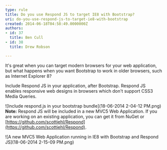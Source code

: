 ```yaml
---
type: rule
title: Do you use Respond JS to target IE8 with Bootstrap?
uri: do-you-use-respond-js-to-target-ie8-with-bootstrap
created: 2014-06-18T04:58:49.0000000Z
authors:
- id: 37
  title: Ben Cull
- id: 38
  title: Drew Robson

---
```


It's great when you can target modern browsers for your web application, but what happens when you want Bootstrap to work in older browsers, such as Internet Explorer 8?
 
Include Respond JS in your application, after Bootstrap. Respond JS enables responsive web designs in browsers which don't support CSS3 Media Queries.

![Include respond.js in your bootstrap bundle](18-06-2014 2-04-12 PM.png)
**Note:** Respond JS will be included in a new MVC5 Web Application. If you are working on an existing application, you can get it from NuGet or [https://github.com/scottjehl/Respond](https://github.com/scottjehl/Respond).

![A new MVC5 Web Application running in IE8 with Bootstrap and Respond JS](18-06-2014 2-15-09 PM.png)

